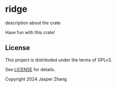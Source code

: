 # ridge

description about the crate

Have fun with this crate!

## License

This project is distributed under the terms of GPLv3.

See [LICENSE](LICENSE) for details.

Copyright 2024 Jasper Zhang
